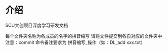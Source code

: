 # 介绍
SCU大创项目深度学习研发文档

每个文件夹名称为各成员的名字的拼音缩写
请将文件提交到各自对应的文件夹中
注意：commit 命令备注要求为 拼音缩写_操作（如：DL_add xxx.txt）
